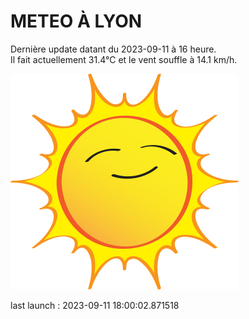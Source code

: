 # METEO À LYON

Dernière update datant du 2023-09-11 à 16 heure.  
Il fait actuellement 31.4°C et le vent souffle à 14.1 km/h.      

![](./.github/sun.png)

last launch : 2023-09-11 18:00:02.871518
